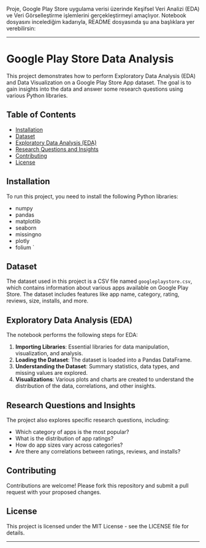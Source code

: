 Proje, Google Play Store uygulama verisi üzerinde Keşifsel Veri Analizi (EDA) ve Veri Görselleştirme işlemlerini gerçekleştirmeyi amaçlıyor. Notebook dosyasını incelediğim kadarıyla, README dosyasında şu ana başlıklara yer verebilirsin:

---

# Google Play Store Data Analysis

This project demonstrates how to perform Exploratory Data Analysis (EDA) and Data Visualization on a Google Play Store App dataset. The goal is to gain insights into the data and answer some research questions using various Python libraries.

## Table of Contents
- [Installation](#installation)
- [Dataset](#dataset)
- [Exploratory Data Analysis (EDA)](#eda)
- [Research Questions and Insights](#research-questions)
- [Contributing](#contributing)
- [License](#license)

## Installation <a id="installation"></a>
To run this project, you need to install the following Python libraries:

- numpy
- pandas
- matplotlib
- seaborn
- missingno
- plotly
- folium
`

## Dataset <a id="dataset"></a>
The dataset used in this project is a CSV file named `googleplaystore.csv`, which contains information about various apps available on Google Play Store. The dataset includes features like app name, category, rating, reviews, size, installs, and more.

## Exploratory Data Analysis (EDA) <a id="eda"></a>
The notebook performs the following steps for EDA:
1. **Importing Libraries**: Essential libraries for data manipulation, visualization, and analysis.
2. **Loading the Dataset**: The dataset is loaded into a Pandas DataFrame.
3. **Understanding the Dataset**: Summary statistics, data types, and missing values are explored.
4. **Visualizations**: Various plots and charts are created to understand the distribution of the data, correlations, and other insights.

## Research Questions and Insights <a id="research-questions"></a>
The project also explores specific research questions, including:
- Which category of apps is the most popular?
- What is the distribution of app ratings?
- How do app sizes vary across categories?
- Are there any correlations between ratings, reviews, and installs?

## Contributing <a id="contributing"></a>
Contributions are welcome! Please fork this repository and submit a pull request with your proposed changes.

## License <a id="license"></a>
This project is licensed under the MIT License - see the LICENSE file for details.

---
